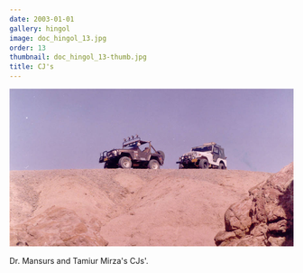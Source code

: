 ```yaml
---
date: 2003-01-01
gallery: hingol
image: doc_hingol_13.jpg
order: 13
thumbnail: doc_hingol_13-thumb.jpg
title: CJ's
---
```


![CJ's](./doc_hingol_13.jpg)

Dr. Mansurs and Tamiur Mirza's CJs'.